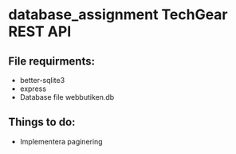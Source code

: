 # database_assignment TechGear REST API

## File requirments: 
* better-sqlite3
* express
* Database file webbutiken.db

## Things to do:
* Implementera paginering